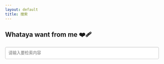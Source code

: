 ```yaml
---
layout: default
title: 搜索
---
```

## Whataya want from me ❤️‍🩹

<!-- Html Elements for Search -->
<div id="search-container" class="search-container" style="margin: 20px 0;">
  <input type="text" id="search-input" placeholder="请输入要检索内容" style="height: 40px; width: 100%; padding: 10px; border: 1px solid #ccc; border-radius: 4px; box-shadow: inset 0 1px 3px rgba(0,0,0,0.12);">
  <ul id="results-container" class="results-container" style="list-style: none; padding: 0; margin-top: 10px;"></ul>
</div>

<script src="/assets/js/simple-jekyll-search.min.js" type="text/javascript"></script>

<script>
SimpleJekyllSearch({
  searchInput: document.getElementById('search-input'),
  resultsContainer: document.getElementById('results-container'),
  json: '/search.json',
  searchResultTemplate: '<li style="padding: 10px; border-bottom: 1px solid #eee;"><a href="{url}" style="text-decoration: none; color: #009e87; font-weight: bold;">{title}</a> &nbsp;<span style="color: #0043c7;">{subtitle}</span><p style="color: #666;">{content}</p></li>',
  noResultsText: '没有搜索到相关内容',
  fuzzy: false,
  templateMiddleware: function(prop, value, template) {
    if (prop === "subtitle") {
      if (!value) {
        return "";
      }
      if (value.length > 20) {
        return value.substring(0, 20) + "...";
      }
    }
    if (prop === "content") {
      if (!value) {
        return "";
      }
      const searchTerm = document.getElementById('search-input').value;
      const regex = new RegExp(`(${searchTerm})`, 'gi');
      const highlighted = value.replace(regex, '<mark style="background-color: lightgreen">$1</mark>');
      const startIndex = highlighted.toLowerCase().indexOf(searchTerm.toLowerCase());
      if (startIndex > -1) {
        const start = Math.max(0, startIndex - 100);
        const end = Math.min(highlighted.length, startIndex + 50 + searchTerm.length);
        return highlighted.substring(start, end) + (end < highlighted.length ? "..." : "");
      }
      return highlighted.substring(0, 100) + (highlighted.length > 100 ? "..." : "");
    }
    return value;
  }
})
</script>
